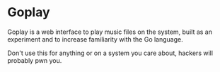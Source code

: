 Goplay
======

Goplay is a web interface to play music files on the system, built as an
experiment and to increase familiarity with the Go language.

Don't use this for anything or on a system you care about, hackers will probably
pwn you.
